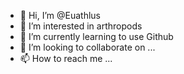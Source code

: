- 👋 Hi, I’m @Euathlus
- 👀 I’m interested in arthropods
- 🌱 I’m currently learning to use Github
- 💞️ I’m looking to collaborate on ...
- 📫 How to reach me ...

<!---
Natashky/Natashky is a ✨ special ✨ repository because its `README.md` (this file) appears on your GitHub profile.
You can click the Preview link to take a look at your changes.
--->
